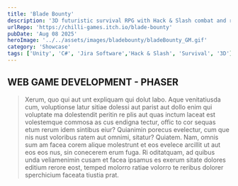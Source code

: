 ```yaml
---
title: 'Blade Bounty'
description: '3D futuristic survival RPG with Hack & Slash combat and relentless enemy waves'
urlRepo: 'https://chilli-games.itch.io/blade-bounty'
pubDate: 'Aug 08 2025'
heroImage: '../../assets/images/bladebounty/bladeBounty_GM.gif'
category: 'Showcase'
tags: ['Unity', 'C#', 'Jira Software','Hack & Slash', 'Survival', '3D']
---
```


<div class="text-justify center">
  <h2 class="font-extrabold">
    WEB GAME DEVELOPMENT - PHASER
  </h2>
  <p class="mt-10">

  > Xerum, quo qui aut unt expliquam qui dolut labo. Aque venitatiusda cum, voluptionse latur sitiae dolessi aut parist aut dollo enim qui voluptate ma dolestendit peritin re plis aut quas inctum laceat est volestemque commosa as cus endigna tectur, offic to cor sequas etum rerum idem sintibus eiur? Quianimin porecus evelectur, cum que nis nust voloribus ratem aut omnimi, sitatur? Quiatem. Nam, omnis sum am facea corem alique molestrunt et eos evelece arcillit ut aut eos eos nus, sin conecerem erum fuga. Ri oditatquam, ad quibus unda veliamenimin cusam et facea ipsamus es exerum sitate dolores editium rerore eost, temped molorro ratiae volorro te reribus dolorer sperchicium faceata tiustia prat.
 
 
  
  </p>
</div>